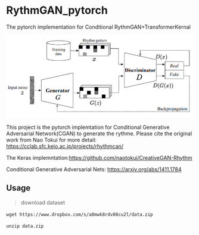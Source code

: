 # RythmGAN_pytorch
The pytorch implementation for Conditional RythmGAN+TransformerKernal

![alt text](https://github.com/MCLYang/RhythmGAN_pytorch/blob/master/img/Screenshot%20from%202021-02-08%2002-33-00.png)

This project is the pytorch implemtation for Conditional Generative Adversarial Network(CGAN) to generate the rythme. Please cite the original work from Nao Tokui for more detail: https://cclab.sfc.keio.ac.jp/projects/rhythmcan/

The Keras implemntation:https://github.com/naotokui/CreativeGAN-Rhythm

Conditional Generative Adversarial Nets: https://arxiv.org/abs/1411.1784

## Usage
> download dataset

`wget https://www.dropbox.com/s/a8mwk8rdv08cu2l/data.zip`

`unzip data.zip`
